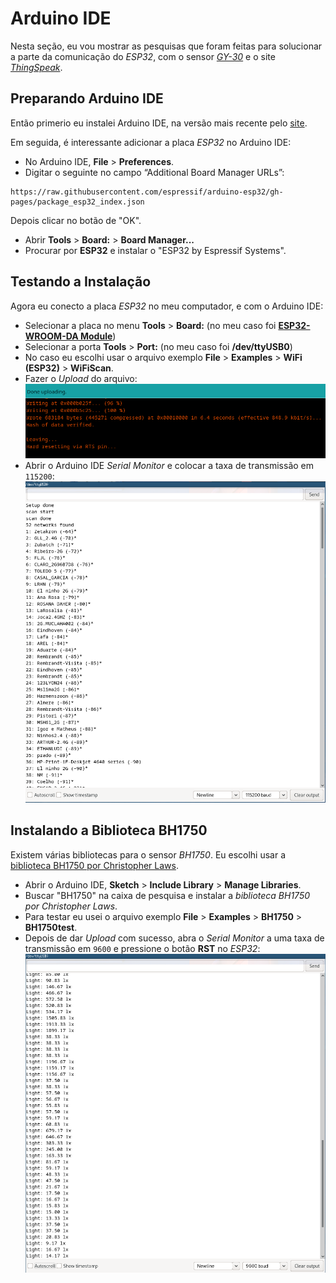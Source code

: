 # Arduino IDE

Nesta seção, eu vou mostrar as pesquisas que foram feitas para solucionar a parte da comunicação do *ESP32*, com o sensor [*GY-30*](../comp/sensor.md) e o site [*ThingSpeak*](https://thingspeak.com/).

## Preparando Arduino IDE

Então primerio eu instalei Arduino IDE, na versão mais recente pelo [site](https://www.arduino.cc/en/software).

Em seguida, é interessante adicionar a placa *ESP32* no Arduino IDE:
- No Arduino IDE, **File** > **Preferences**.
- Digitar o seguinte no campo “Additional Board Manager URLs”:
```
https://raw.githubusercontent.com/espressif/arduino-esp32/gh-pages/package_esp32_index.json
```
Depois clicar no botão de "OK".
- Abrir **Tools** > **Board:** > **Board Manager...**
- Procurar por **ESP32** e instalar o "ESP32 by Espressif Systems".

## Testando a Instalação

Agora eu conecto a placa *ESP32* no meu computador, e com o Arduino IDE:
- Selecionar a placa no menu **Tools** > **Board:** (no meu caso foi [**ESP32-WROOM-DA Module**](https://www.amazon.com.br/gp/product/B09491Q4F6/ref=ppx_yo_dt_b_asin_title_o08_s00?ie=UTF8&psc=1))
- Selecionar a porta **Tools** > **Port:** (no meu caso foi **/dev/ttyUSB0**)
- No caso eu escolhi usar o arquivo exemplo **File** > **Examples** > **WiFi (ESP32)** > **WiFiScan**.
- Fazer o *Upload* do arquivo:
![upload](../../../img/upload.png)
- Abrir o Arduino IDE *Serial Monitor* e colocar a taxa de transmissão em ```115200```: ![monitor](../../../img/monitor.png)

## Instalando a **Biblioteca BH1750**

Existem várias bibliotecas para o sensor *BH1750*. Eu escolhi usar a [biblioteca BH1750 por Christopher Laws](https://github.com/claws/BH1750).
- Abrir o Arduino IDE, **Sketch** > **Include Library** > **Manage Libraries**.
- Buscar "BH1750" na caixa de pesquisa e instalar a *biblioteca BH1750 por Christopher Laws*.
- Para testar eu usei o arquivo exemplo **File** > **Examples** > **BH1750** > **BH1750test**.
- Depois de dar *Upload* com sucesso, abra o *Serial Monitor* a uma taxa de transmissão em ```9600``` e pressione o botão **RST** no *ESP32*:
![luz](../../../img/luz.png)
